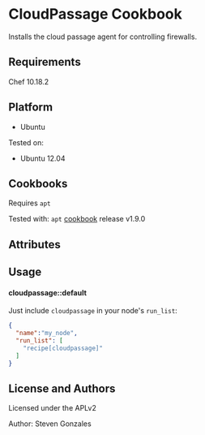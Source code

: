 CloudPassage Cookbook
=====================
Installs the cloud passage agent for controlling firewalls.

Requirements
------------
Chef 10.18.2 

Platform
--------
- Ubuntu

Tested on:
- Ubuntu 12.04

Cookbooks
---------
Requires `apt`

Tested with:
`apt` [cookbook](https://github.com/opscode-cookbooks/apt/tree/fbeb0d4f75fcd9906ca9f860983f13bf46fd96c5) release v1.9.0

Attributes
----------

Usage
-----
#### cloudpassage::default

Just include `cloudpassage` in your node's `run_list`:

```json
{
  "name":"my_node",
  "run_list": [
    "recipe[cloudpassage]"
  ]
}
```

License and Authors
-------------------
Licensed under the APLv2

Author: Steven Gonzales
